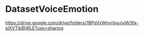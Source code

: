 # DatasetVoiceEmotion

<https://drive.google.com/drive/folders/1BPsVxWnyrIpgJviW3fa-elXVTikBhRLE?usp=sharing>
